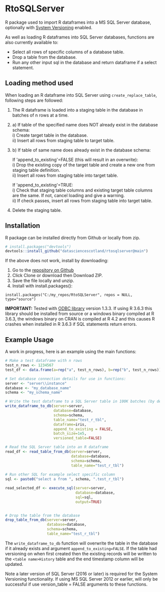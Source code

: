 # RtoSQLServer
R package used to import R dataframes into a MS SQL Server database, optionally with [System Versioning](https://docs.microsoft.com/en-us/sql/relational-databases/tables/creating-a-system-versioned-temporal-table?view=sql-server-ver15) enabled.  

As well as loading R dataframes into SQL Server databases, functions are also currently available to: 
- Select all rows of specific columns of a database table.
- Drop a table from the database.
- Run any other input sql in the database and return dataframe if a select statement.

## Loading method used
When loading an R dataframe into SQL Server using `create_replace_table`, following steps are followed:

1. The R dataframe is loaded into a staging table in the database in batches of n rows at a time.

2. a) If table of the specified name does NOT already exist in the database schema:  
      i) Create target table in the database.  
      ii) Insert all rows from staging table to target table.

3. b) If table of same name does already exist in the database schema:  

    If 'append_to_existing'=FALSE (this will result in an overwrite):  
      i) Drop the existing copy of the target table and create a new one from staging table definition.  
      ii) Insert all rows from staging table into target table.  

    If 'append_to_existing'=TRUE:  
      i) Check that staging table columns and existing target table columns are the same. If not, cancel loading and give a warning.  
      ii) If check passes, insert all rows from staging table into target table.  

4. Delete the staging table.

## Installation
R package can be installed directly from Github or locally from zip.  

```r
# install.packages("devtools")
devtools::install_github("datasciencescotland/rtosqlserver@main")
```

If the above does not work, install by downloading:

1. Go to the [repository on Github](https://github.com/datasciencescotland/rtosqlserverver)
2. Click Clone or download then Download ZIP.
3. Save the file locally and unzip.
4. Install with install.packages():
```
install.packages("C:/my_repos/RtoSQLServer", repos = NULL, type="source")
```

**IMPORTANT:** Tested with [ODBC library](https://CRAN.R-project.org/package=odbc) version 1.3.3. If using R 3.6.3 this library should be installed from source or a windows binary compiled at R 3.6.3, the windows binary on CRAN is compiled at R 4.2 and this causes R crashes when installed in R 3.6.3 if SQL statements return errors.

## Example Usage
A work in progress, here is an example using the main functions:
```r
# Make a test dataframe with n rows
test_n_rows <- 1234567
test_df <- data.frame(a=rep("a", test_n_rows), b=rep("b", test_n_rows))

# Set database connection details for use in functions:
server <- "server\\instance"
database <- "my_database_name"
schema <- "my_schema_name"

# Write the test dataframe to a SQL Server table in 100K batches (by default system versioning is FALSE)
write_dataframe_to_db(server=server, 
                      database=database, 
                      schema=schema, 
                      table_name="test_r_tbl", 
                      dataframe=iris, 
                      append_to_existing = FALSE,
                      batch_size=1e5, 
                      versioned_table=FALSE)

# Read the SQL Server table into an R dataframe
read_df <- read_table_from_db(server=server, 
                              database=database, 
                              schema=schema, 
                              table_name="test_r_tbl")
                              
# Run other SQL for example select specific column
sql <- paste0("select a from ", schema, ".test_r_tbl")

read_selected_df <- execute_sql(server=server,
                                database=database,
                                sql=sql,
                                output=TRUE)
                              

# Drop the table from the database
drop_table_from_db(server=server, 
                   database=database, 
                   schema=schema, 
                   table_name="test_r_tbl")

```

The `write_dataframe_to_db` function will overwrite the table in the database if it already exists and argument `append_to_existing=FALSE`. If the table had versioning on when first created then the existing records will be written to the `<table name>History` table and the end timestamp column will be updated. 


Note a later version of SQL Server (2016 or later) is required for the System Versioning functionality. If using MS SQL Server 2012 or earlier, will only be successful if use version_table = FALSE arguments to these functions.

